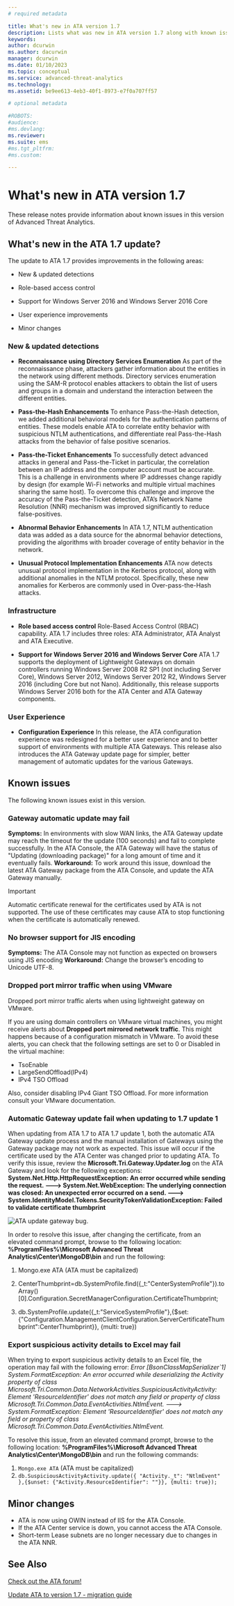 ```yaml
---
# required metadata

title: What's new in ATA version 1.7
description: Lists what was new in ATA version 1.7 along with known issues
keywords:
author: dcurwin
ms.author: dacurwin
manager: dcurwin
ms.date: 01/10/2023
ms.topic: conceptual
ms.service: advanced-threat-analytics
ms.technology:
ms.assetid: be9ee613-4eb3-40f1-8973-e7f0a707ff57

# optional metadata

#ROBOTS:
#audience:
#ms.devlang:
ms.reviewer: 
ms.suite: ems
#ms.tgt_pltfrm:
#ms.custom:

---
```


# What's new in ATA version 1.7

These release notes provide information about known issues in this version of Advanced Threat Analytics.

## What's new in the ATA 1.7 update?
The update to ATA 1.7 provides improvements in the following areas:

- New & updated detections

- Role-based access control

- Support for Windows Server 2016 and Windows Server 2016 Core

- User experience improvements

- Minor changes


### New & updated detections


- **Reconnaissance using Directory Services Enumeration**
As part of the reconnaissance phase, attackers gather information about the entities in the network using different methods. Directory services enumeration using the SAM-R protocol enables attackers to obtain the list of users and groups in a domain and understand the interaction between the different entities. 

- **Pass-the-Hash Enhancements**
To enhance Pass-the-Hash detection, we added additional behavioral models for the authentication patterns of entities. These models enable ATA to correlate entity behavior with suspicious NTLM authentications, and differentiate real Pass-the-Hash attacks from the behavior of false positive scenarios.

- **Pass-the-Ticket Enhancements**
To successfully detect advanced attacks in general and Pass-the-Ticket in particular, the correlation between an IP address and the computer account must be accurate. This is a challenge in environments where IP addresses change rapidly by design (for example Wi-Fi networks and multiple virtual machines sharing the same host). To overcome this challenge and improve the accuracy of the Pass-the-Ticket detection, ATA’s Network Name Resolution (NNR) mechanism was improved significantly to reduce false-positives.

- **Abnormal Behavior Enhancements**
In ATA 1.7, NTLM authentication data was added as a data source for the abnormal behavior detections, providing the algorithms with broader coverage of entity behavior in the network. 

- **Unusual Protocol Implementation Enhancements**
ATA now detects unusual protocol implementation in the Kerberos protocol, along with additional anomalies in the NTLM protocol. Specifically, these new anomalies for Kerberos are commonly used in Over-pass-the-Hash attacks.


### Infrastructure

- **Role based access control**
Role-Based Access Control (RBAC) capability. ATA 1.7 includes three roles: ATA Administrator, ATA Analyst and ATA Executive.

- **Support for Windows Server 2016 and Windows Server Core**
ATA 1.7 supports the deployment of Lightweight Gateways on domain controllers running Windows Server 2008 R2 SP1 (not including Server Core), Windows Server 2012, Windows Server 2012 R2, Windows Server 2016 (including Core but not Nano). Additionally, this release supports Windows Server 2016 both for the ATA Center and ATA Gateway components.

### User Experience
- **Configuration Experience**
In this release, the ATA configuration experience was redesigned for a better user experience and to better support of environments with multiple ATA Gateways. This release also introduces the ATA Gateway update page for simpler, better management of automatic updates for the various Gateways.

## Known issues
The following known issues exist in this version.

### Gateway automatic update may fail
**Symptoms:** In environments with slow WAN links, the ATA Gateway update may reach the timeout for the update (100 seconds) and fail to complete successfully.
In the ATA Console, the ATA Gateway will have the status of "Updating (downloading package)" for a long amount of time and it eventually fails.
**Workaround:** To work around this issue, download the latest ATA Gateway package from the ATA Console, and update the ATA Gateway manually.

> [!IMPORTANT]
>  Automatic certificate renewal for the certificates used by ATA is not supported. The use of these certificates may cause ATA to stop functioning when the certificate is automatically renewed. 

### No browser support for JIS encoding
**Symptoms:** The ATA Console may not function as expected on browsers using JIS encoding
**Workaround:** Change the browser’s encoding to Unicode UTF-8.
 
### Dropped port mirror traffic when using VMware

Dropped port mirror traffic alerts when using lightweight gateway on VMware.

If you are using domain controllers on VMware virtual machines, you might receive alerts about **Dropped port mirrored network traffic**. This might happens because of a configuration mismatch in VMware. 
To avoid these alerts, you can check that the following settings are set to 0 or Disabled in the virtual machine:  

- TsoEnable
- LargeSendOffload(IPv4)
- IPv4 TSO Offload

Also, consider disabling IPv4 Giant TSO Offload. For more information consult your VMware documentation.

### Automatic Gateway update fail when updating to 1.7 update 1

When updating from ATA 1.7 to ATA 1.7 update 1, both the automatic ATA Gateway update process and the manual installation of Gateways using the Gateway package may not work as expected.
This issue will occur if the certificate used by the ATA Center was changed prior to updating ATA.
To verify this issue, review the **Microsoft.Tri.Gateway.Updater.log** on the ATA Gateway and look for the following exceptions:
**System.Net.Http.HttpRequestException: An error occurred while sending the request. ---> System.Net.WebException: The underlying connection was closed: An unexpected error occurred on a send. ---> System.IdentityModel.Tokens.SecurityTokenValidationException: Failed to validate certificate thumbprint**

![ATA update gateway bug.](media/17update_gatewaybug.png)

In order to resolve this issue, after changing the certificate, from an elevated command prompt, browse to the following location: **%ProgramFiles%\Microsoft Advanced Threat Analytics\Center\MongoDB\bin** 
and run the following:

1. Mongo.exe ATA (ATA must be capitalized) 

1. CenterThumbprint=db.SystemProfile.find({_t:"CenterSystemProfile"}).toArray()[0].Configuration.SecretManagerConfiguration.CertificateThumbprint;

1. db.SystemProfile.update({_t:"ServiceSystemProfile"},{$set:{"Configuration.ManagementClientConfiguration.ServerCertificateThumbprint":CenterThumbprint}}, {multi: true})

### Export suspicious activity details to Excel may fail
When trying to export suspicious activity details to an Excel file, the operation may fail with the following error:
*Error [BsonClassMapSerializer`1] System.FormatException: An error occurred while deserializing the Activity property of class Microsoft.Tri.Common.Data.NetworkActivities.SuspiciousActivityActivity: Element 'ResourceIdentifier' does not match any field or property of class Microsoft.Tri.Common.Data.EventActivities.NtlmEvent. ---> System.FormatException: Element 'ResourceIdentifier' does not match any field or property of class Microsoft.Tri.Common.Data.EventActivities.NtlmEvent.*

To resolve this issue, from an elevated command prompt, browse to the following location: **%ProgramFiles%\Microsoft Advanced Threat Analytics\Center\MongoDB\bin** and run the following commands:
1. `Mongo.exe ATA` (ATA must be capitalized)
2. `db.SuspiciousActivityActivity.update({ "Activity._t": "NtlmEvent" },{$unset: {"Activity.ResourceIdentifier": ""}}, {multi: true});`

## Minor changes

- ATA is now using OWIN instead of IIS for the ATA Console.
- If the ATA Center service is down, you cannot access the ATA Console.
- Short-term Lease subnets are no longer necessary due to changes in the ATA NNR.

## See Also
[Check out the ATA forum!](https://social.technet.microsoft.com/Forums/security/home?forum=mata)

[Update ATA to version 1.7 - migration guide](ata-update-1.7-migration-guide.md)


